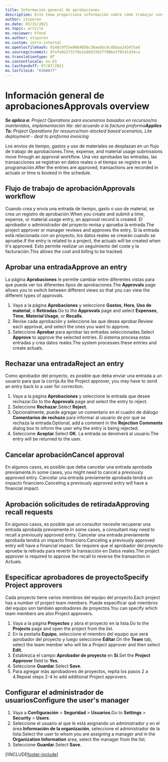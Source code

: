 ```yaml
---
title: Información general de aprobaciones
description: Este tema proporciona información sobre cómo trabajar con aprobaciones en Project Operations.
author: stsporen
ms.date: 03/31/2021
ms.topic: article
ms.reviewer: kfend
ms.author: stsporen
ms.custom: intro-internal
ms.openlocfilehash: 9148c9f55e8664850c38aebbc9c4bbaa243475ad
ms.sourcegitcommit: 0fafe022731f0e1e8693382ff906e3f8541d34ca
ms.translationtype: HT
ms.contentlocale: es-ES
ms.lasthandoff: 07/07/2021
ms.locfileid: "6368677"
---
```

# <a name="approvals-overview"></a><span data-ttu-id="7897b-103">Información general de aprobaciones</span><span class="sxs-lookup"><span data-stu-id="7897b-103">Approvals overview</span></span>

<span data-ttu-id="7897b-104">_**Se aplica a:** Project Operations para escenarios basados en recursos/no mantenidos, implementación lite: del acuerdo a la factura proforma_</span><span class="sxs-lookup"><span data-stu-id="7897b-104">_**Applies To:** Project Operations for resource/non-stocked based scenarios, Lite deployment - deal to proforma invoicing_</span></span>

<span data-ttu-id="7897b-105">Los envíos de tiempo, gastos y uso de materiales se desplazan en un flujo de trabajo de aprobaciones.</span><span class="sxs-lookup"><span data-stu-id="7897b-105">Time, expense, and material usage submissions move through an approval workflow.</span></span> <span data-ttu-id="7897b-106">Una vez aprobadas las entradas, las transacciones se registran en datos reales o el tiempo se registra en la programación.</span><span class="sxs-lookup"><span data-stu-id="7897b-106">After the entries are approved, transactions are recorded in actuals or time is booked in the schedule.</span></span>

## <a name="approvals-workflow"></a><span data-ttu-id="7897b-107">Flujo de trabajo de aprobación</span><span class="sxs-lookup"><span data-stu-id="7897b-107">Approvals workflow</span></span>
<span data-ttu-id="7897b-108">Cuando crea y envía una entrada de tiempo, gasto o uso de material, se crea un registro de aprobación.</span><span class="sxs-lookup"><span data-stu-id="7897b-108">When you create and submit a time, expense, or material usage entry, an approval record is created.</span></span> <span data-ttu-id="7897b-109">El aprobador o administrador del proyecto revisa y aprueba la entrada.</span><span class="sxs-lookup"><span data-stu-id="7897b-109">The project approver or manager reviews and approves the entry.</span></span> <span data-ttu-id="7897b-110">Si la entrada está relacionada con un proyecto, los datos reales se crearán cuando se apruebe.</span><span class="sxs-lookup"><span data-stu-id="7897b-110">If the entry is related to a project, the actuals will be created when it's approved.</span></span> <span data-ttu-id="7897b-111">Esto permite realizar un seguimiento del coste y la facturación.</span><span class="sxs-lookup"><span data-stu-id="7897b-111">This allows the cost and billing to be tracked.</span></span>

## <a name="approve-an-entry"></a><span data-ttu-id="7897b-112">Aprobar una entrada</span><span class="sxs-lookup"><span data-stu-id="7897b-112">Approve an entry</span></span>
<span data-ttu-id="7897b-113">La página **Aprobaciones** le permite cambiar entre diferentes vistas para que pueda ver los diferentes tipos de aprobaciones.</span><span class="sxs-lookup"><span data-stu-id="7897b-113">The **Approvals** page allows you to switch between different views so that you can view the different types of approvals.</span></span>
  
1. <span data-ttu-id="7897b-114">Vaya a la página **Aprobaciones** y seleccione **Gastos**, **Hora**, **Uso de material**, o **Retiradas**.</span><span class="sxs-lookup"><span data-stu-id="7897b-114">Go to the **Approvals** page and select **Expenses**, **Time**, **Material Usage**, or **Recalls**.</span></span>
2. <span data-ttu-id="7897b-115">Revise cada aprobación y seleccione las que desea aprobar.</span><span class="sxs-lookup"><span data-stu-id="7897b-115">Review each approval, and select the ones you want to approve.</span></span>
3. <span data-ttu-id="7897b-116">Seleccione **Aprobar** para aprobar las entradas seleccionadas.</span><span class="sxs-lookup"><span data-stu-id="7897b-116">Select **Approve** to approve the selected entries.</span></span>
<span data-ttu-id="7897b-117">El sistema procesa estas entradas y crea datos reales.</span><span class="sxs-lookup"><span data-stu-id="7897b-117">The system processes these entries and create actuals.</span></span>

## <a name="reject-an-entry"></a><span data-ttu-id="7897b-118">Rechazar una entrada</span><span class="sxs-lookup"><span data-stu-id="7897b-118">Reject an entry</span></span>
<span data-ttu-id="7897b-119">Como aprobador del proyecto, es posible que deba enviar una entrada a un usuario para que la corrija.</span><span class="sxs-lookup"><span data-stu-id="7897b-119">As the Project approver, you may have to send an entry back to a user for correction.</span></span>
  
1. <span data-ttu-id="7897b-120">Vaya a la página **Aprobaciones** y seleccione la entrada que desee rechazar.</span><span class="sxs-lookup"><span data-stu-id="7897b-120">Go to the **Approvals** page and select the entry to reject.</span></span> 
2. <span data-ttu-id="7897b-121">Seleccione **Rechazar**.</span><span class="sxs-lookup"><span data-stu-id="7897b-121">Select **Reject**.</span></span>
3. <span data-ttu-id="7897b-122">Opcionalmente, puede agregar un comentario en el cuadro de diálogo **Comentarios de rechazo** para informar al usuario de por qué se rechaza la entrada.</span><span class="sxs-lookup"><span data-stu-id="7897b-122">Optional, add a comment in the **Rejection Comments** dialog box to inform the user why the entry is being rejected.</span></span>
4. <span data-ttu-id="7897b-123">Seleccione **Aceptar**.</span><span class="sxs-lookup"><span data-stu-id="7897b-123">Select **OK**.</span></span> <span data-ttu-id="7897b-124">La entrada se devolverá al usuario.</span><span class="sxs-lookup"><span data-stu-id="7897b-124">The entry will be returned to the user.</span></span>
  
## <a name="cancel-approval"></a><span data-ttu-id="7897b-125">Cancelar aprobación</span><span class="sxs-lookup"><span data-stu-id="7897b-125">Cancel approval</span></span>
<span data-ttu-id="7897b-126">En algunos casos, es posible que deba cancelar una entrada aprobada previamente.</span><span class="sxs-lookup"><span data-stu-id="7897b-126">In some cases, you might need to cancel a previously approved entry.</span></span> <span data-ttu-id="7897b-127">Cancelar una entrada previamente aprobada tendrá un impacto financiero.</span><span class="sxs-lookup"><span data-stu-id="7897b-127">Canceling a previously approved entry will have a financial impact.</span></span> 

## <a name="approving-recall-requests"></a><span data-ttu-id="7897b-128">Aprobación solicitudes de retirada</span><span class="sxs-lookup"><span data-stu-id="7897b-128">Approving recall requests</span></span>
<span data-ttu-id="7897b-129">En algunos casos, es posible que un consultor necesite recuperar una entrada aprobada previamente.</span><span class="sxs-lookup"><span data-stu-id="7897b-129">In some cases, a consultant may need to recall a previously approved entry.</span></span> <span data-ttu-id="7897b-130">Cancelar una entrada previamente aprobada tendrá un impacto financiero.</span><span class="sxs-lookup"><span data-stu-id="7897b-130">Canceling a previously approved entry will have a financial impact.</span></span> <span data-ttu-id="7897b-131">Se requiere que el aprobador del proyecto apruebe la retirada para revertir la transacción en Datos reales.</span><span class="sxs-lookup"><span data-stu-id="7897b-131">The project approver is required to approve the recall to reverse the transaction in Actuals.</span></span>

## <a name="specify-project-approvers"></a><span data-ttu-id="7897b-132">Especificar aprobadores de proyecto</span><span class="sxs-lookup"><span data-stu-id="7897b-132">Specify Project approvers</span></span>
<span data-ttu-id="7897b-133">Cada proyecto tiene varios miembros del equipo del proyecto.</span><span class="sxs-lookup"><span data-stu-id="7897b-133">Each project has a number of project team members.</span></span> <span data-ttu-id="7897b-134">Puede especificar qué miembros del equipo son también aprobadores de proyectos.</span><span class="sxs-lookup"><span data-stu-id="7897b-134">You can specify which team members are also Project approvers.</span></span>

1. <span data-ttu-id="7897b-135">Vaya a la página **Proyectos** y abra el proyecto en la lista.</span><span class="sxs-lookup"><span data-stu-id="7897b-135">Go to the **Projects** page and open the project from the list.</span></span>
2. <span data-ttu-id="7897b-136">En la pestaña **Equipo**, seleccione el miembro del equipo que será aprobador del proyecto y luego seleccione **Editar**.</span><span class="sxs-lookup"><span data-stu-id="7897b-136">On the **Team** tab, select the team member who will be a Project approver and then select **Edit**.</span></span>
3. <span data-ttu-id="7897b-137">Establezca el campo **Aprobador de proyecto** en **Sí**.</span><span class="sxs-lookup"><span data-stu-id="7897b-137">Set the **Project Approver** field to **Yes**.</span></span>
4. <span data-ttu-id="7897b-138">Seleccione **Guardar**.</span><span class="sxs-lookup"><span data-stu-id="7897b-138">Select **Save**.</span></span>
5. <span data-ttu-id="7897b-139">Para agregar más aprobadores de proyectos, repita los pasos 2 a 4.</span><span class="sxs-lookup"><span data-stu-id="7897b-139">Repeat steps 2-4 to add additional Project approvers.</span></span>

## <a name="configure-the-users-manager"></a><span data-ttu-id="7897b-140">Configurar el administrador de usuarios</span><span class="sxs-lookup"><span data-stu-id="7897b-140">Configure the user's manager</span></span>

1. <span data-ttu-id="7897b-141">Vaya a **Configuración** > **Seguridad** > **Usuarios**.</span><span class="sxs-lookup"><span data-stu-id="7897b-141">Go to **Settings** > **Security** > **Users**.</span></span>
2. <span data-ttu-id="7897b-142">Seleccione el usuario al que le está asignando un administrador y en el área **Información de la organización**, seleccione el administrador de la lista.</span><span class="sxs-lookup"><span data-stu-id="7897b-142">Select the user to whom you are assigning a manager and in the **Organization Information** area, select the manager from the list.</span></span> 
3. <span data-ttu-id="7897b-143">Seleccione **Guardar**.</span><span class="sxs-lookup"><span data-stu-id="7897b-143">Select **Save**.</span></span>




[!INCLUDE[footer-include](../includes/footer-banner.md)]
